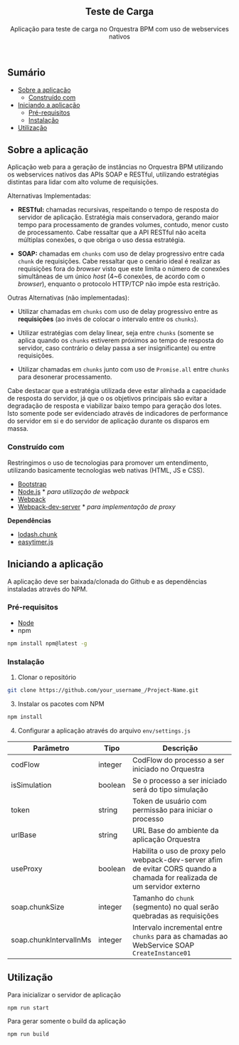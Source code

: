 <p align="center">
  <h2 align="center">Teste de Carga</h2>

  <p align="center">
    Aplicação para teste de carga no Orquestra BPM com uso de webservices nativos
  </p>
  <br>
</p>


## Sumário

* [Sobre a aplicação](#sobre-a-aplicação)
  * [Construído com](#construido-com)
* [Iniciando a aplicação](#iniciando-a-aplicacao)
  * [Pré-requisitos](#pre-requisitos)
  * [Instalação](#instalacao)
* [Utilização](#utilizacao)



## Sobre a aplicação

Aplicação web para a geração de instâncias no Orquestra BPM utilizando os webservices nativos das APIs SOAP e RESTful, utilizando estratégias distintas para lidar com alto volume de requisições.

Alternativas Implementadas:
* **RESTful:** chamadas recursivas, respeitando o tempo de resposta do servidor de aplicação. Estratégia mais conservadora, gerando maior tempo para processamento de grandes volumes, contudo, menor custo de processamento. Cabe ressaltar que a API RESTful não aceita múltiplas conexões, o que obriga o uso dessa estratégia.

* **SOAP:** chamadas em `chunks` com uso de delay progressivo entre cada `chunk` de requisições. Cabe ressaltar que o cenário ideal é realizar as requisições fora do _browser_ visto que este limita o número de conexões simultâneas de um único _host_ (4~6 conexões, de acordo com o _browser_), enquanto o protocolo HTTP/TCP não impõe esta restrição.

Outras Alternativas (não implementadas):
* Utilizar chamadas em `chunks` com uso de delay progressivo entre as **requisições** (ao invés de colocar o intervalo entre os `chunks`).

* Utilizar estratégias com delay linear, seja entre `chunks` (somente se aplica quando os `chunks` estiverem próximos ao tempo de resposta do servidor, caso contrário o delay passa a ser insignificante) ou entre requisições.

* Utilizar chamadas em `chunks` junto com uso de `Promise.all` entre `chunks` para desonerar processamento.

Cabe destacar que a estratégia utilizada deve estar alinhada a capacidade de resposta do servidor, já que o os objetivos principais são evitar a degradação de resposta e viabilizar baixo tempo para geração dos lotes. Isto somente pode ser evidenciado através de indicadores de performance do servidor em si e do servidor de aplicação durante os disparos em massa.

### Construído com
Restringimos o uso de tecnologias para promover um entendimento, utilizando basicamente tecnologias web nativas (HTML, JS e CSS).

* [Bootstrap](https://getbootstrap.com/)
* [Node.js](https://nodejs.org/en/) * _para utilização de webpack_
* [Webpack](https://webpack.js.org/)
* [Webpack-dev-server](https://webpack.js.org/configuration/dev-server/) * _para implementação de proxy_

**Dependências**
* [lodash.chunk](https://lodash.com/docs/4.17.15#chunk)
* [easytimer.js](https://github.com/albert-gonzalez/easytimer.js/)



## Iniciando a aplicação

A aplicação deve ser baixada/clonada do Github e as dependências instaladas através do NPM.

### Pré-requisitos

* [Node](https://nodejs.org/en/download/)
* npm
```sh
npm install npm@latest -g
```

### Instalação

1. Clonar o repositório
```sh
git clone https://github.com/your_username_/Project-Name.git
```
3. Instalar os pacotes com NPM
```sh
npm install
```
4. Configurar a aplicação através do arquivo `env/settings.js`

| Parâmetro | Tipo | Descrição |
|-----------|------|-----------|
|codFlow|integer|CodFlow do processo a ser iniciado no Orquestra|
|isSimulation|boolean|Se o processo a ser iniciado será do tipo simulação|
|token|string|Token de usuário com permissão para iniciar o processo|
|urlBase|string|URL Base do ambiente da aplicação Orquestra|
|useProxy|boolean|Habilita o uso de proxy pelo webpack-dev-server afim de evitar CORS quando a chamada for realizada de um servidor externo|
|soap.chunkSize|integer|Tamanho do `chunk` (segmento) no qual serão quebradas as requisições|
|soap.chunkIntervalInMs|integer|Intervalo incremental entre `chunks` para as chamadas ao WebService SOAP `CreateInstance01`|

## Utilização

Para inicializar o servidor de aplicação
```sh
npm run start
```

Para gerar somente o build da aplicação
```sh
npm run build
```
